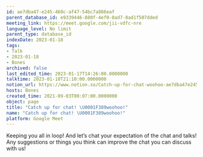 ```yaml
---
id: ae7dba47-e245-460c-af47-54bc7a886eaf
parent_database_id: e9339446-880f-4ef0-8ad7-8ad1f507dded
meeting_link: https://meet.google.com/jii-vdfc-nre
language_level: No limit
parent_type: database_id
indexDate: 2023-01-18
tags:
- Talk
- 2023-01-18
- Bones
archived: false
last_edited_time: 2023-01-17T14:26:00.0000000
talktime: 2023-01-18T21:10:00.0000000
notion_url: https://www.notion.so/Catch-up-for-chat-woohoo-ae7dba47e245460caf4754bc7a886eaf
hosts: Bones
created_time: 2021-09-03T00:07:00.0000000
object: page
title: "Catch up for chat! \U0001F389woohoo!"
name: "Catch up for chat! \U0001F389woohoo!"
platform: Google Meet
---
```


Keeping you all in loop! And let’s chat your expectation of the chat and talks!
Any suggestions or things you think can improve the chat you can discuss with us!





